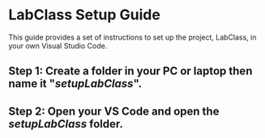 # LabClass Setup Guide

This guide provides a set of instructions to set up the project, LabClass, in your own Visual Studio Code.

## Step 1: Create a folder in your PC or laptop then name it "_setupLabClass_".

## Step 2: Open your VS Code and open the _setupLabClass_ folder.
